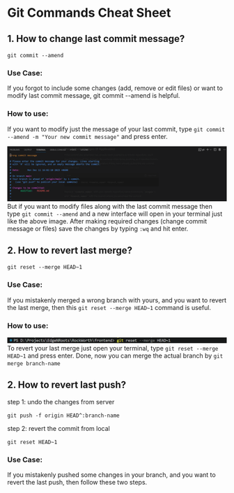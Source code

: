 # Git Commands Cheat Sheet

## 1. How to change last commit message?
```
git commit --amend
```
### Use Case:
If you forgot to include some changes (add, remove or edit files) or want to modify last commit message, git commit --amend is helpful.

### How to use:
If you want to modify just the message of your last commit, type `git commit --amend -m "Your new commit message"` and press enter.

![Git amend](./resources/images/git%20amend.png)
But if you want to modify files along with the last commit message then type `git commit --amend` and a new interface will open in your terminal just like the above image. After making required changes (change commit message or files) save the changes by typing `:wq` and hit enter.

## 2. How to revert last merge?
```
git reset --merge HEAD~1
```
### Use Case:
If you mistakenly merged a wrong branch with yours, and you want to revert the last merge, then this `git reset --merge HEAD~1` command is useful.

### How to use:
![Git revert merge](./resources/images/revert%20merge.png)
To revert your last merge just open your terminal, type `git reset --merge HEAD~1` and press enter. Done, now you can merge the actual branch by `git merge branch-name`

## 2. How to revert last push?
step 1: undo the changes from server
```
git push -f origin HEAD^:branch-name
```

step 2: revert the commit from local
```
git reset HEAD~1
```

### Use Case:
If you mistakenly pushed some changes in your branch, and you want to revert the last push, then follow these two steps.


